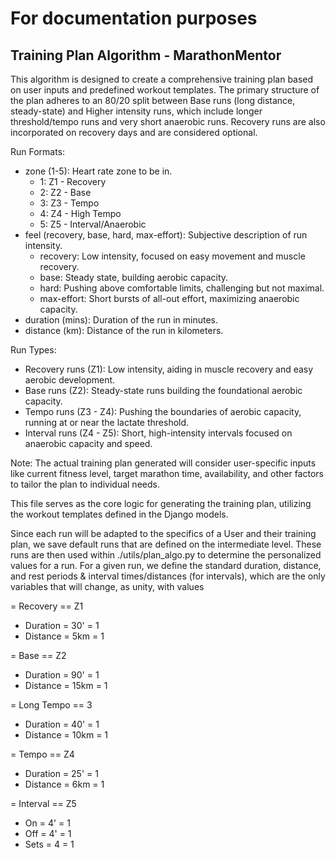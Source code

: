 # For documentation purposes

Training Plan Algorithm - MarathonMentor
---------------------------------------

This algorithm is designed to create a comprehensive training plan based on user inputs and predefined workout templates. 
The primary structure of the plan adheres to an 80/20 split between Base runs (long distance, steady-state) 
and Higher intensity runs, which include longer threshold/tempo runs and very short anaerobic runs. 
Recovery runs are also incorporated on recovery days and are considered optional.

Run Formats:
- zone (1-5): Heart rate zone to be in.
    * 1: Z1 - Recovery
    * 2: Z2 - Base
    * 3: Z3 - Tempo
    * 4: Z4 - High Tempo
    * 5: Z5 - Interval/Anaerobic
- feel (recovery, base, hard, max-effort): Subjective description of run intensity.
    * recovery: Low intensity, focused on easy movement and muscle recovery.
    * base: Steady state, building aerobic capacity.
    * hard: Pushing above comfortable limits, challenging but not maximal.
    * max-effort: Short bursts of all-out effort, maximizing anaerobic capacity.
- duration (mins): Duration of the run in minutes.
- distance (km): Distance of the run in kilometers.

Run Types:
- Recovery runs (Z1): Low intensity, aiding in muscle recovery and easy aerobic development.
- Base runs (Z2): Steady-state runs building the foundational aerobic capacity.
- Tempo runs (Z3 - Z4): Pushing the boundaries of aerobic capacity, running at or near the lactate threshold.
- Interval runs (Z4 - Z5): Short, high-intensity intervals focused on anaerobic capacity and speed.

Note: The actual training plan generated will consider user-specific inputs like current fitness level, 
target marathon time, availability, and other factors to tailor the plan to individual needs.

This file serves as the core logic for generating the training plan, utilizing the workout templates 
defined in the Django models.

Since each run will be adapted to the specifics of a User and their training plan, we save default runs that are defined on the intermediate level.
These runs are then used within ./utils/plan_algo.py to determine the personalized values for a run. For a given run, we define the standard duration,
distance, and rest periods & interval times/distances (for intervals), which are the only variables that will change, as unity, with values

= Recovery == Z1
- Duration = 30' = 1 
- Distance = 5km = 1 

= Base == Z2
- Duration = 90' = 1
- Distance = 15km = 1

= Long Tempo == 3
- Duration = 40' = 1
- Distance = 10km = 1

= Tempo == Z4
- Duration = 25' = 1
- Distance = 6km = 1

= Interval == Z5
- On = 4' = 1
- Off = 4' = 1
- Sets = 4 = 1

